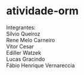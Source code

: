 # atividade-orm

Integrantes:</br>
Silvio Queiroz</br>
Rene Melo Carneiro</br>
Vitor Cesar</br>
Ediller Watzek</br>
Lucas Gracindo</br>
Fábio Henrique Vernareccia
